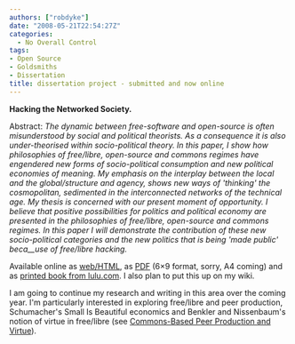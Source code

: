 ```yaml
---
authors: ["robdyke"]
date: "2008-05-21T22:54:27Z"
categories:
  - No Overall Control
tags:
- Open Source
- Goldsmiths
- Dissertation
title: dissertation project - submitted and now online
---
```

**Hacking the Networked Society.**

Abstract: _The dynamic between free-software and open-source is often misunderstood by social and political theorists. As a consequence it is also under-theorised within socio-political theory. In this paper, I show how philosophies of free/libre, open-source and commons regimes have engendered new forms of socio-political consumption and new political economies of meaning. My emphasis on the interplay between the local and the global/structure and agency, shows new ways of 'thinking' the cosmopolitan, sedimented in the interconnected networks of the technical age. My thesis is concerned with our present moment of opportunity. I believe that positive possibilities for politics and political economy are presented in the philosophies of free/libre, open-source and commons regimes. In this paper I will demonstrate the contribution of these new socio-political categories and the new politics that is being 'made public' beca__use of free/libre hacking._

Available online as [web/HTML](http://robdyke.com/Public/dissertation/), as [PDF](/pubfiles/2008/05/dissertation1.pdf) (6&#215;9 format, sorry, A4 coming) and as [printed book from lulu.com](http://www.lulu.com/content/2569836). I also plan to put this up on my wiki.

I am going to continue my research and writing in this area over the coming year. I'm particularly interested in exploring free/libre and peer production, Schumacher's Small Is Beautiful economics and Benkler and Nissenbaum's notion of virtue in free/libre (see [Commons-Based Peer Production and Virtue](http://www.nyu.edu/projects/nissenbaum/papers/jopp_235.pdf)).